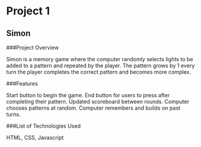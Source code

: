 # Project 1

## Simon

###Project Overview

Simon is a memory game where the computer randomly selects lights to be added to a pattern and repeated by the player. The pattern grows by 1 every turn the player completes the correct pattern and becomes more complex.

###Features

Start button to begin the game.
End button for users to press after completing their pattern.
Updated scoreboard between rounds.
Computer chooses patterns at random.
Computer remembers and builds on past turns.

###List of Technologies Used

HTML, CSS, Javascript

